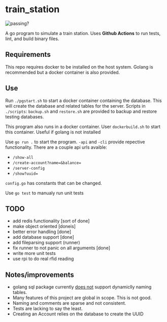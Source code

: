 # train_station

![passing?](https://github.com/baileywickham/train_station/workflows/Go/badge.svg)

A go program to simulate a train station. Uses **Github Actions** to run tests, lint, and build binary files.

## Requirements
This repo requires docker to be installed on the host system. Golang is recommended but a docker container is also provided.

## Use
Run `./pgstart.sh` to start a docker container containing the database. This will create the database and related tables for the server. Scripts in `./scripts`: `backup.sh` and `restore.sh` are provided to backup and restore testing databases.

This program also runs in a docker container. User `dockerbuild.sh` to start this container. Useful if golang is not installed

Use `go run .` to start the program. `-api` and `-cli` provide repective functionality. There are a couple api urls avaible:
- `/show-all`
- `/create-account?name=&balance=`
- `/server-config`
- `/show?uuid=`


`config.go` has constants that can be changed.

Use `go test` to manualy run unit tests

## TODO
- add redis functionality [sort of done]
- make object oriented [doneis]
- better error handling [done]
- add database support [done]
- add fileparsing support (runner)
- fix runner to not panic on all arguments [done]
- write more unit tests
- use rpi to do real rfid reading

## Notes/improvements
- golang sql package currently [does not](https://github.com/golang/go/issues/18478) support dynamiclly naming tables.
- Many features of this project are global in scope. This is not good.
- Naming and comments are sparse and not consistent.
- Tests are lacking to say the least.
- Creating an Account relies on the database to create the UUID
